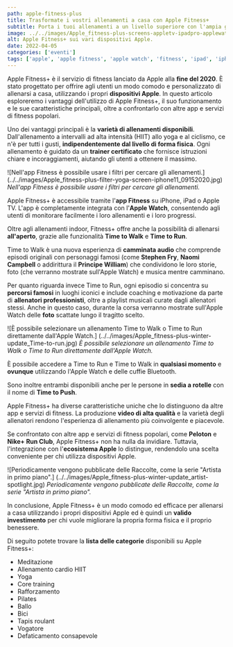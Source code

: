 ```yaml
---
path: apple-fitness-plus
title: Trasformate i vostri allenamenti a casa con Apple Fitness+
subtitle: Porta i tuoi allenamenti a un livello superiore con l'ampia gamma di esercizi e istruttori professionisti di Apple Fitness+.
image: ../../images/Apple_fitness-plus-screens-appletv-ipadpro-applewatch-iphone11_09152020.jpg
alt: Apple Fitness+ sui vari dispositivi Apple.
date: 2022-04-05
categories: ['eventi']
tags: ['apple', 'apple fitness', 'apple watch', 'fitness', 'ipad', 'iphone', 'apple tv']
---
```

Apple Fitness+ è il servizio di fitness lanciato da Apple alla **fine del 2020**. È stato progettato per offrire agli utenti un modo comodo e personalizzato di allenarsi a casa, utilizzando i propri **dispositivi Apple**. In questo articolo esploreremo i vantaggi dell'utilizzo di Apple Fitness+, il suo funzionamento e le sue caratteristiche principali, oltre a confrontarlo con altre app e servizi di fitness popolari.

Uno dei vantaggi principali è la **varietà di allenamenti disponibili**. Dall'allenamento a intervalli ad alta intensità (HIIT) allo yoga e al ciclismo, ce n'è per tutti i gusti, **indipendentemente dal livello di forma fisica**. Ogni allenamento è guidato da un **trainer certificato** che fornisce istruzioni chiare e incoraggiamenti, aiutando gli utenti a ottenere il massimo.

![Nell'app Fitness è possibile usare i filtri per cercare gli allenamenti.] (../../images/Apple_fitness-plus-filter-yoga-screen-iphone11_09152020.jpg)
*Nell'app Fitness è possibile usare i filtri per cercare gli allenamenti.*

Apple Fitness+ è accessibile tramite l'**app Fitness** su iPhone, iPad o Apple TV. L'app è completamente integrata con l'**Apple Watch**, consentendo agli utenti di monitorare facilmente i loro allenamenti e i loro progressi.

Oltre agli allenamenti indoor, Fitness+ offre anche la possibilità di allenarsi **all'aperto**, grazie alle funzionalità **Time to Walk** e **Time to Run**.

Time to Walk è una nuova esperienza di **camminata audio** che comprende episodi originali con personaggi famosi (come **Stephen Fry**, **Naomi Campbell** o addirittura il **Principe William**) che condividono le loro storie, foto (che verranno mostrate sull'Apple Watch) e musica mentre camminano.

Per quanto riguarda invece Time to Run, ogni episodio si concentra su **percorsi famosi** in luoghi iconici e include coaching e motivazione da parte di **allenatori professionisti**, oltre a playlist musicali curate dagli allenatori stessi. Anche in questo caso, durante la corsa verranno mostrate sull'Apple Watch delle **foto** scattate lungo il tragitto scelto.

![È possibile selezionare un allenamento Time to Walk o Time to Run direttamente dall'Apple Watch.] (../../images/Apple_fitness-plus-winter-update_Time-to-run.jpg)
*È possibile selezionare un allenamento Time to Walk o Time to Run direttamente dall'Apple Watch.*

È possibile accedere a Time to Run e Time to Walk in **qualsiasi momento** e **ovunque** utilizzando l'Apple Watch e delle cuffie Bluetooth.

Sono inoltre entrambi disponibili anche per le persone in **sedia a rotelle** con il nome di **Time to Push**.

Apple Fitness+ ha diverse caratteristiche uniche che lo distinguono da altre app e servizi di fitness. La produzione **video di alta qualità** e la varietà degli allenatori rendono l'esperienza di allenamento più coinvolgente e piacevole.

Se confrontato con altre app e servizi di fitness popolari, come **Peloton** e **Nike+ Run Club**, Apple Fitness+ non ha nulla da invidiare. Tuttavia, l'integrazione con l'**ecosistema Apple** lo distingue, rendendolo una scelta conveniente per chi utilizza dispositivi Apple.

![Periodicamente vengono pubblicate delle Raccolte, come la serie "Artista in primo piano".] (../../images/Apple_fitness-plus-winter-update_artist-spotlight.jpg)
*Periodicamente vengono pubblicate delle Raccolte, come la serie "Artista in primo piano".*

In conclusione, Apple Fitness+ è un modo comodo ed efficace per allenarsi a casa utilizzando i propri dispositivi Apple ed è quindi un **valido investimento** per chi vuole migliorare la propria forma fisica e il proprio benessere.

Di seguito potete trovare la **lista delle categorie** disponibili su Apple Fitness+:
- Meditazione
- Allenamento cardio HIIT
- Yoga
- Core training
- Rafforzamento
- Pilates
- Ballo
- Bici
- Tapis roulant
- Vogatore
- Defaticamento consapevole